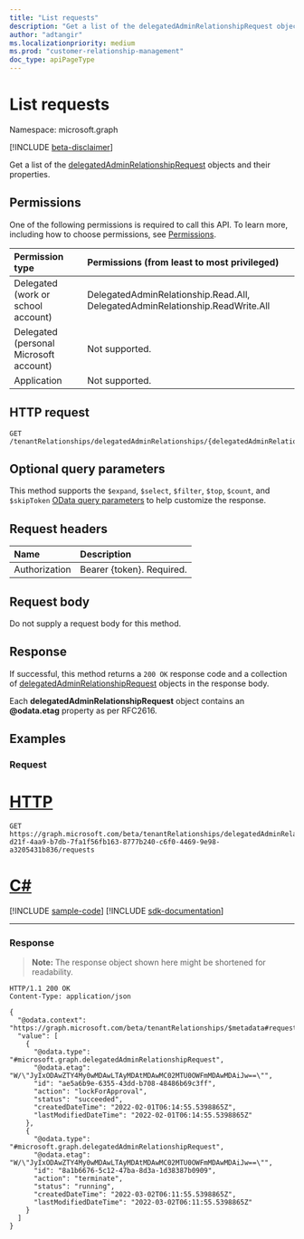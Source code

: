 ```yaml
---
title: "List requests"
description: "Get a list of the delegatedAdminRelationshipRequest objects and their properties."
author: "adtangir"
ms.localizationpriority: medium
ms.prod: "customer-relationship-management"
doc_type: apiPageType
---
```


# List requests
Namespace: microsoft.graph

[!INCLUDE [beta-disclaimer](../../includes/beta-disclaimer.md)]

Get a list of the [delegatedAdminRelationshipRequest](../resources/delegatedadminrelationshiprequest.md) objects and their properties.

## Permissions
One of the following permissions is required to call this API. To learn more, including how to choose permissions, see [Permissions](/graph/permissions-reference).

|Permission type|Permissions (from least to most privileged)|
|:---|:---|
|Delegated (work or school account)| DelegatedAdminRelationship.Read.All, DelegatedAdminRelationship.ReadWrite.All |
|Delegated (personal Microsoft account)| Not supported. |
|Application| Not supported. |

## HTTP request

<!-- {
  "blockType": "ignored"
}
-->
``` http
GET /tenantRelationships/delegatedAdminRelationships/{delegatedAdminRelationshipId}/requests
```

## Optional query parameters
This method supports the `$expand`, `$select`, `$filter`, `$top`, `$count`, and `$skipToken`  [OData query parameters](/graph/query-parameters) to help customize the response.

## Request headers
|Name|Description|
|:---|:---|
|Authorization|Bearer {token}. Required.|

## Request body
Do not supply a request body for this method.

## Response

If successful, this method returns a `200 OK` response code and a collection of [delegatedAdminRelationshipRequest](../resources/delegatedadminrelationshiprequest.md) objects in the response body.

Each **delegatedAdminRelationshipRequest** object contains an **@odata.etag** property as per RFC2616.

## Examples

### Request

# [HTTP](#tab/http)
<!-- {
  "blockType": "request",
  "name": "list_delegatedadminrelationshiprequest"
}
-->
``` http
GET https://graph.microsoft.com/beta/tenantRelationships/delegatedAdminRelationships/5d027261-d21f-4aa9-b7db-7fa1f56fb163-8777b240-c6f0-4469-9e98-a3205431b836/requests
```

# [C#](#tab/csharp)
[!INCLUDE [sample-code](../includes/snippets/csharp/list-delegatedadminrelationshiprequest-csharp-snippets.md)]
[!INCLUDE [sdk-documentation](../includes/snippets/snippets-sdk-documentation-link.md)]

---



### Response
>**Note:** The response object shown here might be shortened for readability.
<!-- {
  "blockType": "response",
  "truncated": true,
  "@odata.type": "Collection(microsoft.graph.delegatedAdminRelationshipRequest)"
}
-->
``` http
HTTP/1.1 200 OK
Content-Type: application/json

{
  "@odata.context": "https://graph.microsoft.com/beta/tenantRelationships/$metadata#requests",
  "value": [
    {
      "@odata.type": "#microsoft.graph.delegatedAdminRelationshipRequest",
      "@odata.etag": "W/\"JyIxODAwZTY4My0wMDAwLTAyMDAtMDAwMC02MTU0OWFmMDAwMDAiJw==\"",
      "id": "ae5a6b9e-6355-43dd-b708-48486b69c3ff",
      "action": "lockForApproval",
      "status": "succeeded",
      "createdDateTime": "2022-02-01T06:14:55.5398865Z",
      "lastModifiedDateTime": "2022-02-01T06:14:55.5398865Z"
    },
    {
      "@odata.type": "#microsoft.graph.delegatedAdminRelationshipRequest",
      "@odata.etag": "W/\"JyIxODAwZTY4My0wMDAwLTAyMDAtMDAwMC02MTU0OWFmMDAwMDAiJw==\"",
      "id": "8a1b6676-5c12-47ba-8d3a-1d38387b0909",
      "action": "terminate",
      "status": "running",
      "createdDateTime": "2022-03-02T06:11:55.5398865Z",
      "lastModifiedDateTime": "2022-03-02T06:11:55.5398865Z"
    }
  ]
}
```

